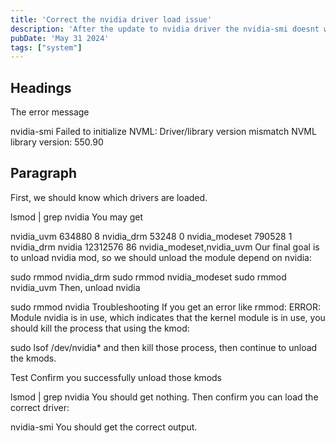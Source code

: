 ```yaml
---
title: 'Correct the nvidia driver load issue'
description: 'After the update to nvidia driver the nvidia-smi doesnt work'
pubDate: 'May 31 2024'
tags: ["system"]
---
```


## Headings
The error message

nvidia-smi
Failed to initialize NVML: Driver/library version mismatch
NVML library version: 550.90

## Paragraph
First, we should know which drivers are loaded.

lsmod | grep nvidia
You may get

nvidia_uvm            634880  8
nvidia_drm             53248  0
nvidia_modeset        790528  1 nvidia_drm
nvidia              12312576  86 nvidia_modeset,nvidia_uvm
Our final goal is to unload nvidia mod, so we should unload the module depend on nvidia:

sudo rmmod nvidia_drm
sudo rmmod nvidia_modeset
sudo rmmod nvidia_uvm
Then, unload nvidia

sudo rmmod nvidia
Troubleshooting
If you get an error like rmmod: ERROR: Module nvidia is in use, which indicates that the kernel module is in use, you should kill the process that using the kmod:

sudo lsof /dev/nvidia*
and then kill those process, then continue to unload the kmods.

Test
Confirm you successfully unload those kmods

lsmod | grep nvidia
You should get nothing. Then confirm you can load the correct driver:

nvidia-smi
You should get the correct output.

